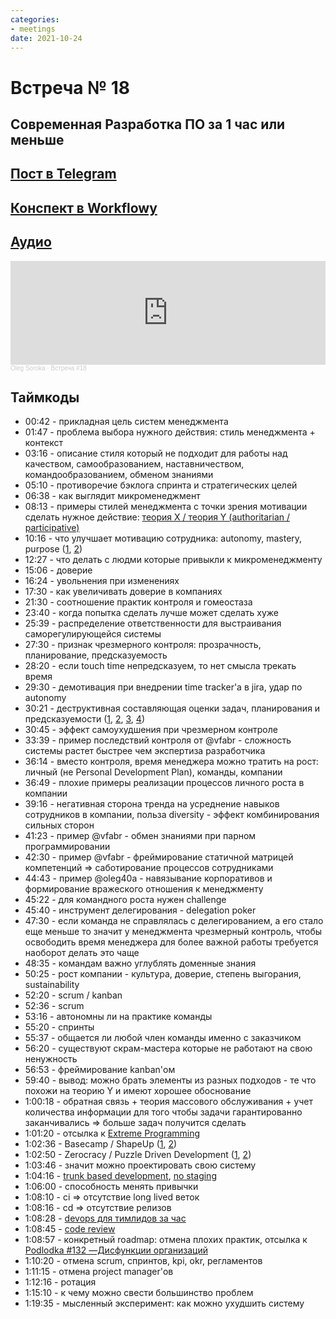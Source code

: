 ```yaml
---
categories:
- meetings
date: 2021-10-24
---
```

# Встреча № 18

## Современная Разработка ПО за 1 час или меньше

<!-- more -->

## [Пост в Telegram](https://t.me/modernsd/32015)

## [Конспект в Workflowy](https://workflowy.com/s/1/2n4Q7C0zvqwMpaSY)


<!-- more -->
## [Аудио](https://soundcloud.com/oleg-soroka/vstrecha-18)

<iframe width="100%" height="166" scrolling="no" frameborder="no" allow="autoplay" src="https://w.soundcloud.com/player/?url=https%3A//api.soundcloud.com/tracks/1630941792&color=%23ff5500&auto_play=false&hide_related=false&show_comments=true&show_user=true&show_reposts=false&show_teaser=true"></iframe><div style="font-size: 10px; color: #cccccc;line-break: anywhere;word-break: normal;overflow: hidden;white-space: nowrap;text-overflow: ellipsis; font-family: Interstate,Lucida Grande,Lucida Sans Unicode,Lucida Sans,Garuda,Verdana,Tahoma,sans-serif;font-weight: 100;"><a href="https://soundcloud.com/oleg-soroka" title="Oleg Soroka" target="_blank" style="color: #cccccc; text-decoration: none;">Oleg Soroka</a> · <a href="https://soundcloud.com/oleg-soroka/vstrecha-18" title="Встреча #18" target="_blank" style="color: #cccccc; text-decoration: none;">Встреча #18</a></div>

<!-- more -->

## Таймкоды

- 00:42 - прикладная цель систем менеджмента
- 01:47 - проблема выбора нужного действия: стиль менеджмента + контекст
- 03:16 - описание стиля который не подходит для работы над качеством, самообразованием, наставничеством, командообразованием, обменом знаниями
- 05:10 - противоречие бэклога спринта и стратегических целей
- 06:38 - как выглядит микроменеджмент
- 08:13 - примеры стилей менеджмента с точки зрения мотивации сделать нужное действие: [теория X / теория Y (authoritarian / participative)](https://ru.wikipedia.org/wiki/%D0%A2%D0%B5%D0%BE%D1%80%D0%B8%D1%8F_X_%D0%B8_%D1%82%D0%B5%D0%BE%D1%80%D0%B8%D1%8F_Y)
- 10:16 - что улучшает мотивацию сотрудника: autonomy, mastery, purpose ([1](https://blog.deliveringhappiness.com/the-motivation-trifecta-autonomy-mastery-and-purpose), [2](https://www.mindtools.com/pages/article/autonomy-mastery-purpose.htm))
- 12:27 - что делать с людми которые привыкли к микроменеджменту
- 15:06 - доверие
- 16:24 - увольнения при изменениях
- 17:30 - как увеличивать доверие в компаниях
- 21:30 - соотношение практик контроля и гомеостаза
- 23:40 - когда попытка сделать лучше может сделать хуже
- 25:39 - распределение ответственности для выстраивания саморегулирующейся системы
- 27:30 - признак чрезмерного контроля: прозрачность, планирование, предсказуемость
- 28:20 - если touch time непредсказуем, то нет смысла трекать время
- 29:30 - демотивация при внедрении time tracker'а в jira, удар по autonomy
- 30:21 - деструктивная составляющая оценки задач, планирования и предсказуемости ([1](https://youtu.be/QVBlnCTu9Ms), [2](https://iism.org/article/driving-engineers-to-an-arbitrary-date-is-a-value-destroying-mistake-49), [3](https://youtu.be/quzrjdXKz2s?list=PLFtS8Ah0wZvWS37oveJ0-D5K6V7GWUpqY), [4](https://youtu.be/8OKdilyNOIg))
- 30:45 - эффект самоухудшения при чрезмерном контроле
- 33:39 - пример последствий контроля от @vfabr - сложность системы растет быстрее чем экспертиза разработчика
- 36:14 - вместо контроля, время менеджера можно тратить на рост: личный (не Personal Development Plan), команды, компании
- 36:49 - плохие примеры реализации процессов личного роста в компании
- 39:16 - негативная сторона тренда на усреднение навыков сотрудников в компании, польза diversity  - эффект комбинирования сильных сторон
- 41:23 - пример @vfabr - обмен знаниями при парном программировании
- 42:30 - пример @vfabr - фреймирование статичной матрицей компетенций => саботирование процессов сотрудниками
- 44:43 - пример @oleg40a - навязывание корпоративов и формирование вражеского отношения к менеджменту
- 45:22 - для командного роста нужен challenge
- 45:40 - инструмент делегирования - delegation poker
- 47:30 - если команда не справлялась с делегированием, а его стало еще меньше то значит у менеджмента чрезмерный контроль, чтобы освободить время менеджера для более важной работы требуется наоборот делать это чаще
- 48:35 - командам важно углублять доменные знания
- 50:25 - рост компании - культура, доверие, степень выгорания, sustainability
- 52:20 - scrum / kanban
- 52:36 - scrum
- 53:16 - автономны ли на практике команды
- 55:20 - спринты
- 55:37 - общается ли любой член команды именно с заказчиком
- 56:20 - существуют скрам-мастера которые не работают на свою ненужность
- 56:53 - фреймирование kanban'ом
- 59:40 - вывод: можно брать элементы из разных подходов - те что похожи на теорию Y и имеют хорошее обоснование
- 1:00:18 - обратная связь + теория массового обслуживания + учет количества информации для того чтобы задачи гарантированно заканчивались => больше задач получится сделать
- 1:01:20 - отсылка к [Extreme Programming](https://www.amazon.com/Extreme-Programming-Explained-Embrace-Change/dp/0321278658/)
- 1:02:36 - Basecamp / ShapeUp ([1](https://basecamp.com/shapeup/webbook), [2](https://mdalmijn.com/basecamps-shape-up-how-different-is-it-really-from-scrum/))
- 1:02:50 - Zerocracy / Puzzle Driven Development ([1](https://soundcloud.com/yegor256/m62-five-steps-to-migrate-from-traditional-management-to-microtasking), [2](https://twitter.com/yegor256/status/1092304801386455040))
- 1:03:46 - значит можно проектировать свою систему
- 1:04:16 - [trunk based development](https://trunkbaseddevelopment.com/branch-by-abstraction/), [no staging](https://youtu.be/K7pR2zsGErc?list=PL4vA46bkT2dJSWqHJEWIo3BbXaZERH7cn&t=2345)
- 1:06:00 - способность менять привычки
- 1:08:10 - ci => отсутствие long lived веток
- 1:08:16 - cd => отсутствие релизов
- 1:08:28 - [devops для тимлидов за час](https://youtu.be/K7pR2zsGErc?list=PL4vA46bkT2dJSWqHJEWIo3BbXaZERH7cn)
- 1:08:45 - [code review](https://youtu.be/IDj3x__YZgE)
- 1:08:57 - конкретный roadmap: отмена плохих практик, отсылка к [Podlodka #132 —Дисфункции организаций](https://podlodka.io/132)
- 1:10:20 - отмена scrum, спринтов, kpi, okr, регламентов
- 1:11:15 - отмена project manager'ов
- 1:12:16 - ротация
- 1:15:10 - к чему можно свести большинство проблем
- 1:19:35 - мысленный эксперимент: как можно ухудшить систему
